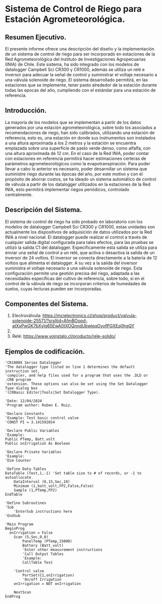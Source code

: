 # Sistema de Control de Riego para Estación Agrometeorológica.

## Resumen Ejecutivo.
El presente informe ofrece una descripción del diseño y la implementación de un sistema de control de riego para ser incorporado en estaciones de la Red Agrometeorológica del Instituto de Investigaciones Agropecuarias (INIA) de Chile. Este sistema, ha sido integrado con los modelos de datalogger Campbell Sci CR300 y CR1000, además se utiliza un relé e inversor para adecuar la señal de control y suministrar el voltaje necesario a una válvula solenoide de riego. El sistema desarrollado permitirá, en las estaciones que se implemente, tener pasto alrededor de la estación durante todas las epocas del año, cumpliendo con el estándar para una estación de referencia.

## Introducción.
La mayoría de los modelos que se implementan a partir de los datos generados por una estación agrometeorológica, sobre todo los asociados a recomendaciones de riego, han sido calibrados, utilizando una estación de referencia, esto es, una estación en donde sus instrumentos son instalados a una altura aproximada a los 2 metros y la estación se encuentra emplazada sobre una superficie de pasto verde denso, como alfalfa, con una altura aproximada de 12 cm. En el caso de la Red INIA, poder contar con estaciones en referencia permitirá hacer estimaciones certeras de parámetros agrometeorológicos como la evapotranspiración.
Para poder llevar a cabo lo anterior es necesario, poder desarrollar un sistema que suministre riego durante las épocas del año, por este motivo y con el propósito de ahorrar costos, se ha ideado un sistema automático de control de válvula a partir de los datalogger utilizados en la estaciones de la Red INIA, esto permitirá implementar riegos periódicos, controlado centralmente.

## Descripción del Sistema.
El sistema de control de riego ha sido probado en laboratorio con los modelos de datalogger Campbell Sci CR300 y CR1000, estas unidades son actualmente los dispositivos de adquisición de datos utilizados por la Red INIA a nivel nacional.
El datalogger puede realizar el control a través de cualquier salida digital configurada para tales efectos, para las pruebas se utilizó la salida C1 del datalogger. Específicamente esta salida se utiliza para enviar una señal de control a un relé, que activa o desactiva la salida de un inversor de 24 voltios. El inversor se conecta directamente a la batería de 12 voltios que alimenta el datalogger. A su vez a la salida del inversor suministra el voltaje necesario a una válvula solenoide de riego. Esta configuración permite una gestión precisa del riego, adaptada a las necesidades específicas del cultivo de referencia, sobre todo, si en el control de la válvula de riego se incorporan criterios de humedades de suelos, cuyas lecturas pueden ser incorporadas.


## Componentes del Sistema.
1.	Electroválvula: https://mcielectronics.cl/shop/product/valvula-solenoide-25571/?srsltid=AfmBOopd-atXxPwGK7bXyIg65EwA0tXOQnndUbwleqOvvfPGXEq0hgQY
2.	
3.	Relé: https://www.yoinstalo.cl/producto/rele-solido/


## Ejemplos de codificación.

```basic
'CR1000X Series Datalogger
'The datalogger type listed on line 1 determines the default instruction set,
'compiler, and help files used for a program that uses the .DLD or .CRB program
'extension. These options can also be set using the Set Datalogger Type dialog box
'(CRBasic Editor|Tools|Set Datalogger Type).

'Date: 12/04/2024
'Program author: Ruben E. Ruiz.

'Declare Constants
'Example: Test basic control valve
'CONST PI = 3.141592654

'Declare Public Variables
'Example:
Public PTemp, Batt_volt
Public onIrrigation As Boolean

'Declare Private Variables
'Example:
'Dim Counter

'Define Data Tables
DataTable (Test,1,-1) 'Set table size to # of records, or -1 to autoallocate.
	DataInterval (0,15,Sec,10)
	Minimum (1,batt_volt,FP2,False,False)
	Sample (1,PTemp,FP2)
EndTable

'Define Subroutines
'Sub
	'EnterSub instructions here
'EndSub

'Main Program
BeginProg
  onIrrigation = False
	Scan (5,Sec,0,0)
		PanelTemp (PTemp,15000)
		Battery (Batt_volt)
		'Enter other measurement instructions
		'Call Output Tables
		'Example:
		CallTable Test
	
    'Control valve
		PortSet(C1,onIrrigation)
		'On/off Irrigation
    onIrrigation = NOT onIrrigation
    
	NextScan
EndProg
```
